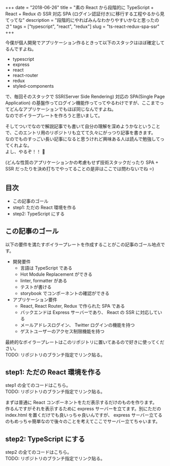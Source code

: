 +++
date        = "2018-06-26"
title       = "素の React から段階的に TypeScript + React + Redux の SSR 対応 SPA (ログイン認証付き)に移行する工程やるから見てってな"
description = "段階的にやればみんなわかりやすいかなと思ったのさ"
tags        = ["typescript", "react", "redux"]
slug        = "ts-react-redux-spa-ssr"
+++

今僕が個人開発でアプリケーション作るときって以下のスタックはほぼ確定してるんですよね。

- typescript
- express
- react
- react-router
- redux
- styled-components

で、毎回そのスタックで SSR(Server Side Rendering) 対応の SPA(Single Page Application) の基盤作ってログイン機能作ってってやるわけですが、ここまでってどんなアプリケーションでもほぼ同じなんですよね。  
なのでボイラープレートを作ろうと思いまして。

そしてついでなので解説記事でも書いて自分の理解を深めようかなということで、このエントリ用のリポジトリも立てて久々にがっつり記事を書きます。  
なのでものすっごい長い記事になると思うけれど興味ある人は読んで勉強してってくれよな。  
よし、やるぞ！！ :muscle:

(どんな性質のアプリケーションかの考慮もせず技術スタックだったり SPA + SSR だったりを決め打ちでやってることの是非はここでは問わないでね :star:)

## 目次

- この記事のゴール
- step1: ただの React 環境を作る
- step2: TypeScript にする

## この記事のゴール

以下の要件を満たすボイラープレートを作成することがこの記事のゴール地点です。

- 開発要件
  - 言語は TypeScript である
  - Hot Module Replacement ができる
  - linter, formatter がある
  - テストが書ける
  - storybook でコンポーネントの確認ができる
- アプリケーション要件
  - React, React Router, Redux で作られた SPA である
  - バックエンドは Express サーバーであり、 React の SSR に対応している
  - メールアドレスログイン、 Twitter ログインの機能を持つ
  - ゲストユーザーのアクセス制限機能を持つ

最終的なボイラープレートはこのリポジトリに置いてあるので好きに使ってください。  
TODO: リポジトリのブランチ指定でリンク貼る。

## step1: ただの React 環境を作る

step1 の全てのコードはこちら。  
TODO: リポジトリのブランチ指定でリンク貼る。

まずは普通に React コンポーネントをただ表示するだけのものを作ります。  
作るんですがそれを表示するために express サーバーを立てます。別にただの index.html を置くだけでも良いっちゃ良いんですが、 express サーバー立てるのもめっちゃ簡単なので後々のことを考えてここでサーバー立てちゃいます。



## step2: TypeScript にする

step2 の全てのコードはこちら。  
TODO: リポジトリのブランチ指定でリンク貼る。


